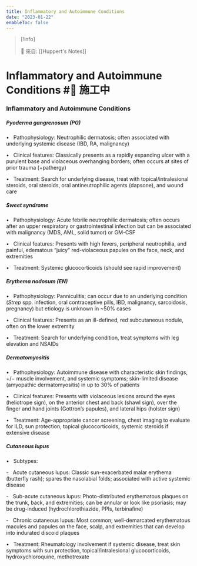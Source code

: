 ```yaml
---
title: Inflammatory and Autoimmune Conditions
date: "2023-01-22"
enableToc: false
---
```


> [!info]
>
> 🌱 來自: [[Huppert's Notes]]

# Inflammatory and Autoimmune Conditions #🚧 施工中

### Inflammatory and Autoimmune Conditions

##### Pyoderma gangrenosum (PG)

•   Pathophysiology: Neutrophilic dermatosis; often associated with underlying systemic disease (IBD, RA, malignancy)

•   Clinical features: Classically presents as a rapidly expanding ulcer with a purulent base and violaceous overhanging borders; often occurs at sites of prior trauma (\+pathergy)

•   Treatment: Search for underlying disease, treat with topical/intralesional steroids, oral steroids, oral antineutrophilic agents (dapsone), and wound care

##### Sweet syndrome

•   Pathophysiology: Acute febrile neutrophilic dermatosis; often occurs after an upper respiratory or gastrointestinal infection but can be associated with malignancy (MDS, AML, solid tumor) or GM-CSF

•   Clinical features: Presents with high fevers, peripheral neutrophilia, and painful, edematous “juicy” red-violaceous papules on the face, neck, and extremities

•   Treatment: Systemic glucocorticoids (should see rapid improvement)

##### Erythema nodosum (EN)

•   Pathophysiology: Panniculitis; can occur due to an underlying condition (*Strep* spp. infection, oral contraceptive pills, IBD, malignancy, sarcoidosis, pregnancy) but etiology is unknown in ~50% cases

•   Clinical features: Presents as an ill-defined, red subcutaneous nodule, often on the lower extremity

•   Treatment: Search for underlying condition, treat symptoms with leg elevation and NSAIDs

##### Dermatomyositis

•   Pathophysiology: Autoimmune disease with characteristic skin findings, \+/− muscle involvement, and systemic symptoms; skin-limited disease (amyopathic dermatomyositis) in up to 30% of patients

•   Clinical features: Presents with violaceous lesions around the eyes (heliotrope sign), on the anterior chest and back (shawl sign), over the finger and hand joints (Gottron’s papules), and lateral hips (holster sign)

•   Treatment: Age-appropriate cancer screening, chest imaging to evaluate for ILD, sun protection, topical glucocorticoids, systemic steroids if extensive disease

##### Cutaneous lupus

•   Subtypes:

-   Acute cutaneous lupus: Classic sun-exacerbated malar erythema (butterfly rash); spares the nasolabial folds; associated with active systemic disease

-   Sub-acute cutaneous lupus: Photo-distributed erythematous plaques on the trunk, back, and extremities; can be annular or look like psoriasis; may be drug-induced (hydrochlorothiazide, PPIs, terbinafine)

-   Chronic cutaneous lupus: Most common; well-demarcated erythematous macules and papules on the face, scalp, and extremities that can develop into indurated discoid plaques

•   Treatment: Rheumatology involvement if systemic disease, treat skin symptoms with sun protection, topical/intralesional glucocorticoids, hydroxychloroquine, methotrexate

